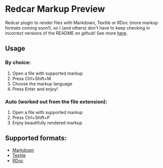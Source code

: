 # Redcar Markup Preview
Redcar plugin to render files with Markdown, Textile or RDoc (more markup formats coming soon!),
so I (and others) don't have to keep checking in incorrect versions of the README on github! See
more [here](http://orangemug.github.com/redcar_markup_preview).

## Usage

### By choice:

1. Open a file with supported markup
2. Press Ctrl+Shift+M
3. Choose the markup language
4. Press Enter and enjoy!

### Auto (worked out from the file extension):

1. Open a file with supported markup
2. Press Ctrl+Shift+P
4. Enjoy beautifully rendered markup


## Supported formats:

 * [Markdown](http://daringfireball.net/projects/markdown/)
 * [Textile](http://textile.thresholdstate.com/)
 * [RDoc](http://rdoc.sourceforge.net/doc/)
